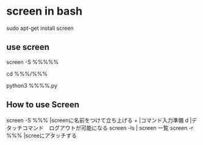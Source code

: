 # screen in bash

sudo apt-get install screen

## use screen

screen -S %%%%%

cd %%%/%%%

python3 %%%%.py

## How to use Screen

screen -S %%%   |screenに名前をつけて立ち上げる
<ctrl> + <a>    |コマンド入力準備
d               |デタッチコマンド　ログアウトが可能になる
screen -ls      | screen 一覧
screen -r %%%   |screeにアタッチする